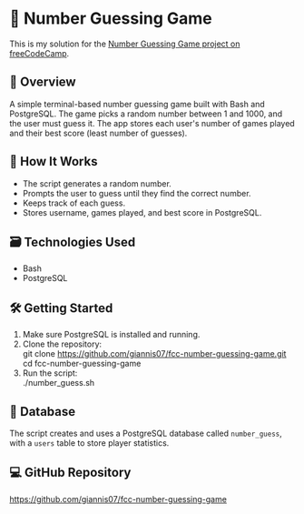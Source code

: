 # 🎯 Number Guessing Game

This is my solution for the [Number Guessing Game project on freeCodeCamp](https://www.freecodecamp.org/learn/relational-database/build-a-number-guessing-game-project/build-a-number-guessing-game).

## 📌 Overview

A simple terminal-based number guessing game built with Bash and PostgreSQL. The game picks a random number between 1 and 1000, and the user must guess it. The app stores each user's number of games played and their best score (least number of guesses).

## 🧠 How It Works

- The script generates a random number.
- Prompts the user to guess until they find the correct number.
- Keeps track of each guess.
- Stores username, games played, and best score in PostgreSQL.

## 🗃️ Technologies Used

- Bash  
- PostgreSQL

## 🛠️ Getting Started

1. Make sure PostgreSQL is installed and running.  
2. Clone the repository:  
   git clone https://github.com/giannis07/fcc-number-guessing-game.git  
   cd fcc-number-guessing-game  
3. Run the script:  
   ./number_guess.sh

## 💾 Database

The script creates and uses a PostgreSQL database called `number_guess`, with a `users` table to store player statistics.

## 💻 GitHub Repository

https://github.com/giannis07/fcc-number-guessing-game
